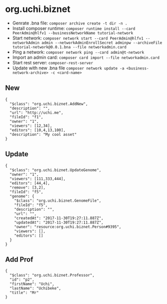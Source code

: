 # org.uchi.biznet

- Genrate .bna file: `composer archive create -t dir -n .`
- Install composer runtime: `composer runtime install --card PeerAdmin@hlfv1 --businessNetworkName tutorial-network`
- Start network: `composer network start --card PeerAdmin@hlfv1 --networkAdmin admin --networkAdminEnrollSecret adminpw --archiveFile tutorial-network@0.0.1.bna --file networkadmin.card`
- Ping a network: `composer network ping --card admin@t-network`
- Import an admin card: `composer card import --file networkadmin.card`
- Start rest server: `composer-rest-server`
- Update with new .bna file `composer network update -a <business-network-archive> -c <card-name>`

## New

```
{
  "$class": "org.uchi.biznet.AddNew",
  "description": "",
  "url": "http://uchi.me",
  "fileId": "f1",
  "owner": "1",
  "viewers": [12,34],
  "editors": [10,4,13,100],
  "description": "My cool asset"
}
```

## Update

```
{
  "$class": "org.uchi.biznet.UpdateGenome",
  "owner": "1",
  "viewers": [111,333,444],
  "editors": [44,4],
  "remove": [3,2],
  "fileId": "f5",
  "genome": {
    "$class": "org.uchi.biznet.GenomeFile",
    "fileId": "f5",
    "description": "",
    "url": "",
    "createdAt": "2017-11-30T19:27:11.887Z",
    "updatedAt": "2017-11-30T19:27:11.887Z",
    "owner": "resource:org.uchi.biznet.Person#9395",
    "viewers": [],
    "editors": []
  }
}
```

## Add Prof

```
{
  "$class": "org.uchi.biznet.Professor",
  "id": "p2",
  "firstName": "Uchi",
  "lastName": "Uchibeke",
  "title": "Mr"
}
```